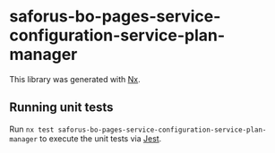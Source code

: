 # saforus-bo-pages-service-configuration-service-plan-manager

This library was generated with [Nx](https://nx.dev).

## Running unit tests

Run `nx test saforus-bo-pages-service-configuration-service-plan-manager` to execute the unit tests via [Jest](https://jestjs.io).

